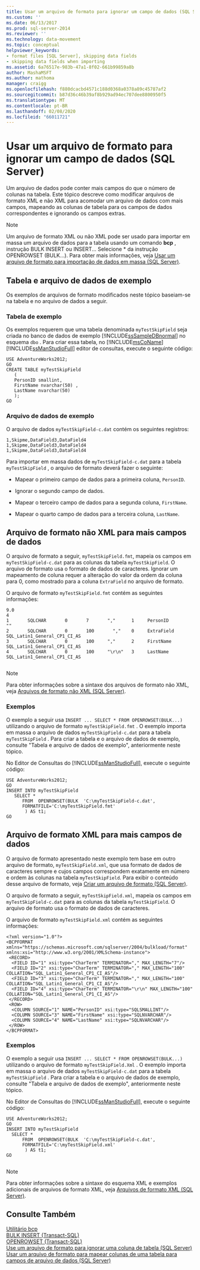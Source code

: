 ```yaml
---
title: Usar um arquivo de formato para ignorar um campo de dados (SQL Server) | Microsoft Docs
ms.custom: ''
ms.date: 06/13/2017
ms.prod: sql-server-2014
ms.reviewer: ''
ms.technology: data-movement
ms.topic: conceptual
helpviewer_keywords:
- format files [SQL Server], skipping data fields
- skipping data fields when importing
ms.assetid: 6a76517e-983b-47a1-8f02-661b99859a8b
author: MashaMSFT
ms.author: mathoma
manager: craigg
ms.openlocfilehash: f880dcacbd4571c188d0368a0378a89c45787af2
ms.sourcegitcommit: b87d36c46b39af8b929ad94ec707dee8800950f5
ms.translationtype: MT
ms.contentlocale: pt-BR
ms.lasthandoff: 02/08/2020
ms.locfileid: "66011721"
---
```

# <a name="use-a-format-file-to-skip-a-data-field-sql-server"></a>Usar um arquivo de formato para ignorar um campo de dados (SQL Server)
  Um arquivo de dados pode conter mais campos do que o número de colunas na tabela. Este tópico descreve como modificar arquivos de formato XML e não XML para acomodar um arquivo de dados com mais campos, mapeando as colunas de tabela para os campos de dados correspondentes e ignorando os campos extras.  
  
> [!NOTE]  
>  Um arquivo de formato XML ou não XML pode ser usado para importar em massa um arquivo de dados para a tabela usando um comando **bcp** , instrução BULK INSERT ou INSERT... Selecione * da instrução OPENROWSET (BULK...). Para obter mais informações, veja [Usar um arquivo de formato para importação de dados em massa &#40;SQL Server&#41;](use-a-format-file-to-bulk-import-data-sql-server.md).  
  
## <a name="sample-data-file-and-table"></a>Tabela e arquivo de dados de exemplo  
 Os exemplos de arquivos de formato modificados neste tópico baseiam-se na tabela e no arquivo de dados a seguir.  
  
### <a name="sample-table"></a>Tabela de exemplo  
 Os exemplos requerem que uma tabela denominada `myTestSkipField` seja criada no banco de dados de exemplo [!INCLUDE[ssSampleDBnormal](../../includes/sssampledbnormal-md.md)] no esquema `dbo` . Para criar essa tabela, no [!INCLUDE[msCoName](../../includes/msconame-md.md)] [!INCLUDE[ssManStudioFull](../../includes/ssmanstudiofull-md.md)] editor de consultas, execute o seguinte código:  
  
```  
USE AdventureWorks2012;  
GO  
CREATE TABLE myTestSkipField   
   (  
   PersonID smallint,  
   FirstName nvarchar(50) ,  
   LastName nvarchar(50)   
   );  
GO  
```  
  
### <a name="sample-data-file"></a>Arquivo de dados de exemplo  
 O arquivo de dados `myTestSkipField-c.dat` contém os seguintes registros:  
  
```  
1,Skipme,DataField3,DataField4  
1,Skipme,DataField3,DataField4  
1,Skipme,DataField3,DataField4  
```  
  
 Para importar em massa dados de `myTestSkipField-c.dat` para a tabela `myTestSkipField` , o arquivo de formato deverá fazer o seguinte:  
  
-   Mapear o primeiro campo de dados para a primeira coluna, `PersonID`.  
  
-   Ignorar o segundo campo de dados.  
  
-   Mapear o terceiro campo de dados para a segunda coluna, `FirstName`.  
  
-   Mapear o quarto campo de dados para a terceira coluna, `LastName`.  
  
## <a name="non-xml-format-file-for-more-data-fields"></a>Arquivo de formato não XML para mais campos de dados  
 O arquivo de formato a seguir, `myTestSkipField.fmt`, mapeia os campos em `myTestSkipField-c.dat` para as colunas da tabela `myTestSkipField`. O arquivo de formato usa o formato de dados de caracteres. Ignorar um mapeamento de coluna requer a alteração do valor da ordem da coluna para 0, como mostrado para a coluna `ExtraField` no arquivo de formato.  
  
 O arquivo de formato `myTestSkipField.fmt` contém as seguintes informações:  
  
```  
9.0  
4  
1       SQLCHAR       0       7       ","      1     PersonID               ""  
2       SQLCHAR       0       100       ","    0     ExtraField             SQL_Latin1_General_CP1_CI_AS  
3       SQLCHAR       0       100     ","      2     FirstName              SQL_Latin1_General_CP1_CI_AS  
4       SQLCHAR       0       100     "\r\n"   3     LastName               SQL_Latin1_General_CP1_CI_AS  
  
```  
  
> [!NOTE]  
>  Para obter informações sobre a sintaxe dos arquivos de formato não XML, veja [Arquivos de formato não XML &#40;SQL Server&#41;](xml-format-files-sql-server.md).  
  
### <a name="examples"></a>Exemplos  
 O exemplo a seguir usa `INSERT ... SELECT * FROM OPENROWSET(BULK...)` utilizando o arquivo de formato `myTestSkipField.fmt` . O exemplo importa em massa o arquivo de dados `myTestSkipField-c.dat` para a tabela `myTestSkipField` . Para criar a tabela e o arquivo de dados de exemplo, consulte "Tabela e arquivo de dados de exemplo", anteriormente neste tópico.  
  
 No Editor de Consultas do [!INCLUDE[ssManStudioFull](../../includes/ssmanstudiofull-md.md)], execute o seguinte código:  
  
```  
USE AdventureWorks2012;  
GO  
INSERT INTO myTestSkipField   
   SELECT *  
      FROM  OPENROWSET(BULK  'C:\myTestSkipField-c.dat',  
      FORMATFILE='C:\myTestSkipField.fmt'    
       ) AS t1;  
GO   
```  
  
## <a name="xml-format-file-for-more-data-fields"></a>Arquivo de formato XML para mais campos de dados  
 O arquivo de formato apresentado neste exemplo tem base em outro arquivo de formato, `myTestSkipField.xml`, que usa formato de dados de caracteres sempre e cujos campos correspondem exatamente em número e ordem às colunas na tabela `myTestSkipField`. Para exibir o conteúdo desse arquivo de formato, veja [Criar um arquivo de formato &#40;SQL Server&#41;](create-a-format-file-sql-server.md).  
  
 O arquivo de formato a seguir, `myTestSkipField.xml`, mapeia os campos em `myTestSkipField-c.dat` para as colunas da tabela `myTestSkipField`. O arquivo de formato usa o formato de dados de caracteres.  
  
 O arquivo de formato `myTestSkipField.xml` contém as seguintes informações:  
  
```  
<?xml version="1.0"?>  
<BCPFORMAT xmlns="https://schemas.microsoft.com/sqlserver/2004/bulkload/format" xmlns:xsi="http://www.w3.org/2001/XMLSchema-instance">  
 <RECORD>  
  <FIELD ID="1" xsi:type="CharTerm" TERMINATOR="," MAX_LENGTH="7"/>  
  <FIELD ID="2" xsi:type="CharTerm" TERMINATOR="," MAX_LENGTH="100" COLLATION="SQL_Latin1_General_CP1_CI_AS"/>  
  <FIELD ID="3" xsi:type="CharTerm" TERMINATOR="," MAX_LENGTH="100" COLLATION="SQL_Latin1_General_CP1_CI_AS"/>  
  <FIELD ID="4" xsi:type="CharTerm" TERMINATOR="\r\n" MAX_LENGTH="100" COLLATION="SQL_Latin1_General_CP1_CI_AS"/>  
 </RECORD>  
 <ROW>  
  <COLUMN SOURCE="1" NAME="PersonID" xsi:type="SQLSMALLINT"/>  
  <COLUMN SOURCE="3" NAME="FirstName" xsi:type="SQLNVARCHAR"/>  
  <COLUMN SOURCE="4" NAME="LastName" xsi:type="SQLNVARCHAR"/>  
 </ROW>  
</BCPFORMAT>  
```  
  
### <a name="examples"></a>Exemplos  
 O exemplo a seguir usa `INSERT ... SELECT * FROM OPENROWSET(BULK...)` utilizando o arquivo de formato `myTestSkipField.Xml` . O exemplo importa em massa o arquivo de dados `myTestSkipField-c.dat` para a tabela `myTestSkipField` . Para criar a tabela e o arquivo de dados de exemplo, consulte "Tabela e arquivo de dados de exemplo", anteriormente neste tópico.  
  
 No Editor de Consultas do [!INCLUDE[ssManStudioFull](../../includes/ssmanstudiofull-md.md)], execute o seguinte código:  
  
```  
USE AdventureWorks2012;  
GO  
INSERT INTO myTestSkipField   
  SELECT *  
      FROM  OPENROWSET(BULK  'C:\myTestSkipField-c.dat',  
      FORMATFILE='C:\myTestSkipField.xml'    
       ) AS t1;  
GO  
  
```  
  
> [!NOTE]  
>  Para obter informações sobre a sintaxe do esquema XML e exemplos adicionais de arquivos de formato XML, veja [Arquivos de formato XML &#40;SQL Server&#41;](xml-format-files-sql-server.md).  
  
## <a name="see-also"></a>Consulte Também  
 [Utilitário bcp](../../tools/bcp-utility.md)   
 [BULK INSERT &#40;Transact-SQL&#41;](/sql/t-sql/statements/bulk-insert-transact-sql)   
 [OPENROWSET &#40;Transact-SQL&#41;](/sql/t-sql/functions/openrowset-transact-sql)   
 [Use um arquivo de formato para ignorar uma coluna de tabela &#40;SQL Server&#41;](use-a-format-file-to-skip-a-table-column-sql-server.md)   
 [Usar um arquivo de formato para mapear colunas de uma tabela para campos de arquivo de dados &#40;SQL Server&#41;](use-a-format-file-to-map-table-columns-to-data-file-fields-sql-server.md)  
  
  
